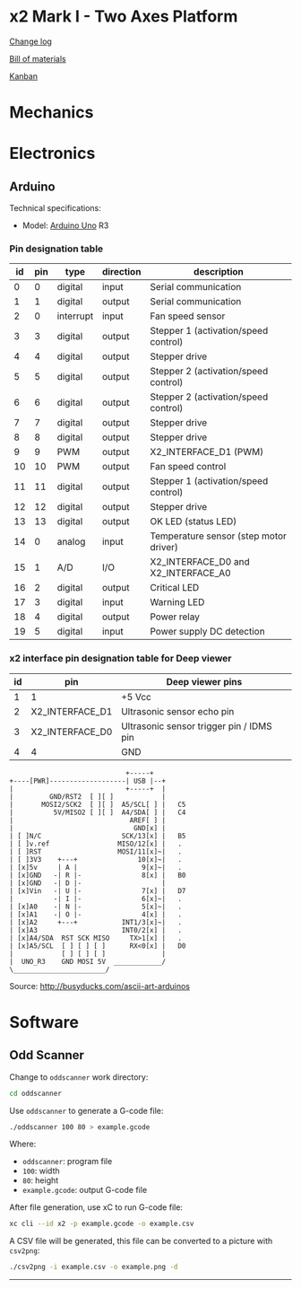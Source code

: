# x2 Mark I - Two Axes Platform

[Change log](CHANGELOG.md)

[Bill of materials](BOM.md)

[Kanban](KANBAN.md)

# Mechanics

# Electronics

## Arduino
Technical specifications:
- Model: [Arduino Uno] R3

### Pin designation table
 id | pin |   type    | direction |               description                
----|-----|-----------|-----------|--------------------------------------------
  0 |   0 | digital   | input     | Serial communication                     
  1 |   1 | digital   | output    | Serial communication                     
  2 |   0 | interrupt | input     | Fan speed sensor                         
  3 |   3 | digital   | output    | Stepper 1 (activation/speed control)     
  4 |   4 | digital   | output    | Stepper drive                            
  5 |   5 | digital   | output    | Stepper 2 (activation/speed control)     
  6 |   6 | digital   | output    | Stepper 2 (activation/speed control)     
  7 |   7 | digital   | output    | Stepper drive                            
  8 |   8 | digital   | output    | Stepper drive                            
  9 |   9 | PWM       | output    | X2_INTERFACE_D1 (PWM)                    
 10 |  10 | PWM       | output    | Fan speed control                        
 11 |  11 | digital   | output    | Stepper 1 (activation/speed control)     
 12 |  12 | digital   | output    | Stepper drive                            
 13 |  13 | digital   | output    | OK LED (status LED)                      
 14 |   0 | analog    | input     | Temperature sensor (step motor driver)   
 15 |   1 | A/D       | I/O       | X2_INTERFACE_D0 and X2_INTERFACE_A0      
 16 |   2 | digital   | output    | Critical LED                             
 17 |   3 | digital   | input     | Warning LED                              
 18 |   4 | digital   | output    | Power relay                              
 19 |   5 | digital   | input     | Power supply DC detection                

### x2 interface pin designation table for Deep viewer
 id |      pin        |                  Deep viewer pins                    
----|-----------------|--------------------------------------------------------
  1 | 1               | +5 Vcc                                               
  2 | X2_INTERFACE_D1 | Ultrasonic sensor echo pin                           
  3 | X2_INTERFACE_D0 | Ultrasonic sensor trigger pin / IDMS pin             
  4 | 4               | GND                                                  

                                 +-----+
    +----[PWR]-------------------| USB |--+
    |                            +-----+  |
    |         GND/RST2  [ ][ ]            |
    |       MOSI2/SCK2  [ ][ ]  A5/SCL[ ] |   C5 
    |          5V/MISO2 [ ][ ]  A4/SDA[ ] |   C4 
    |                             AREF[ ] |
    |                              GND[x] |
    | [ ]N/C                    SCK/13[x] |   B5
    | [ ]v.ref                 MISO/12[x] |   .
    | [ ]RST                   MOSI/11[x]~|   .
    | [ ]3V3    +---+               10[x]~|   .
    | [x]5v     | A |                9[x]~|   .
    | [x]GND   -| R |-               8[x] |   B0
    | [x]GND   -| D |-                    |
    | [x]Vin   -| U |-               7[x] |   D7
    |          -| I |-               6[x]~|   .
    | [x]A0    -| N |-               5[x]~|   .
    | [x]A1    -| O |-               4[x] |   .
    | [x]A2     +---+           INT1/3[x]~|   .
    | [x]A3                     INT0/2[x] |   .
    | [x]A4/SDA  RST SCK MISO     TX>1[x] |   .
    | [x]A5/SCL  [ ] [ ] [ ]      RX<0[x] |   D0
    |            [ ] [ ] [ ]              |
    |  UNO_R3    GND MOSI 5V  ____________/
    \_______________________/

Source: http://busyducks.com/ascii-art-arduinos

# Software

## Odd Scanner

Change to `oddscanner` work directory:

``` sh
cd oddscanner
```

Use `oddscanner` to generate a G-code file:

``` sh
./oddscanner 100 80 > example.gcode
```
  
Where:
- `oddscanner`: program file
- `100`: width
- `80`: height
- `example.gcode`: output G-code file
  
After file generation, use xC to run G-code file:

``` sh
xc cli --id x2 -p example.gcode -o example.csv
```

A CSV file will be generated, this file can be converted to a picture with `csv2png`:

``` sh
./csv2png -i example.csv -o example.png -d
```

---
[Arduino Uno]: https://www.arduino.cc/en/Main/arduinoBoardUno/#techspecs
